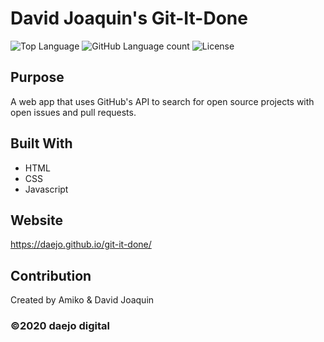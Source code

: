 # David Joaquin's Git-It-Done
 ![Top Language](https://img.shields.io/github/languages/top/daejo/git-it-done)
  ![GitHub Language count](https://img.shields.io/github/languages/count/daejo/git-it-done)
  ![License](https://img.shields.io/badge/license-MIT_License-purple.svg)

## Purpose
A web app that uses GitHub's API to search for open source projects with open issues and pull requests.

## Built With
* HTML
* CSS
* Javascript


## Website
https://daejo.github.io/git-it-done/

## Contribution
Created by Amiko & David Joaquin

### ©️2020 daejo digital
